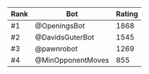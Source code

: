 Rank|Bot|Rating
---|---|---
#1|@OpeningsBot|1868
#2|@DavidsGuterBot|1545
#3|@pawnrobot|1269
#4|@MinOpponentMoves|855
